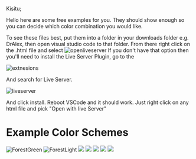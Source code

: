 Kisitu;

  Hello here are some free examples for you.  They should show enough so you can decide which color combination you would like. 

  To see these files best, put them into a folder in your downloads folder e.g. DrAlex, then open visual studio code to that folder.  From there right click on the .html file and select ![openliveserver](OpenLiveServer.png) If you don't have that option then you'll need to install the Live Server Plugin, go to the 

  ![extnesions](Extensions.png) 
  
  And search for Live Server.

  ![liveserver](LiveServer.png)

  And click install. Reboot VSCode and it should work. 
  Just right click on any html file and pick "Open with live Server"
  
# Example Color Schemes
  ![ForestGreen](Forestgreen.png)
  ![ForestLight](ForestLigth.png)
  ![](CyberPunk.png)
  ![](OceanDark.png)
  ![](SunsetDark.png)
  ![](DefaultLight.png)
  ![](OceanLight.png)
  